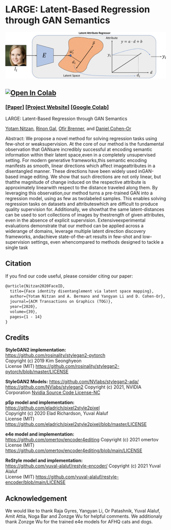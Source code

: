# LARGE: Latent-Based Regression through GAN Semantics

<p align="center">
<img src="docs/imgs/pipeline_final.png" width="800px"/>
</p>

## [![Open In Colab](https://colab.research.google.com/assets/colab-badge.svg)](http://colab.research.google.com/github/YotamNitzan/LARGE/blob/main/latent_regression.ipynb)

### [[Paper](https://arxiv.org/abs/2004.15021)] [[Project Website](https://roxanneluo.github.io/Consistent-Video-Depth-Estimation/)] [[Google Colab](https://colab.research.google.com/drive/1i5_uVHWOJlh2adRFT5BuDhoRftq9Oosx#scrollTo=lNc6HHfHDfnE)]

LARGE: Latent-Based Regression through GAN Semantics

[Yotam Nitzan](https://yotamnitzan.github.io), [Rinon Gal](fill), [Ofir Brenner](fill), and [Daniel Cohen-Or](https://danielcohenor.com/)

Abstract: We propose a novel method for solving regression tasks using few-shot or weaksupervision. At the core of our method is the fundamental observation that GANsare incredibly successful at encoding semantic information within their latent space,even in a completely unsupervised setting. For modern generative frameworks,this semantic encoding manifests as smooth, linear directions which affect imageattributes in a disentangled manner. These directions have been widely used inGAN-based image editing. We show that such directions are not only linear, but thatthe magnitude of change induced on the respective attribute is approximately linearwith respect to the distance traveled along them. By leveraging this observation,our method turns a pre-trained GAN into a regression model, using as few as twolabeled samples. This enables solving regression tasks on datasets and attributeswhich are difficult to produce quality supervision for. Additionally, we showthat the same latent-distances can be used to sort collections of images by thestrength of given attributes, even in the absence of explicit supervision. Extensiveexperimental evaluations demonstrate that our method can be applied across a widerange of domains, leverage multiple latent direction discovery frameworks, andachieve state-of-the-art results in few-shot and low-supervision settings, even whencompared to methods designed to tackle a single task

## Citation

If you find our code useful, please consider citing our paper:

```
@article{Nitzan2020FaceID,
  title={Face identity disentanglement via latent space mapping},
  author={Yotam Nitzan and A. Bermano and Yangyan Li and D. Cohen-Or},
  journal={ACM Transactions on Graphics (TOG)},
  year={2020},
  volume={39},
  pages={1 - 14}
}
```

## Credits

**StyleGAN2 implementation:**  
https://github.com/rosinality/stylegan2-pytorch  
Copyright (c) 2019 Kim Seonghyeon  
License (MIT) https://github.com/rosinality/stylegan2-pytorch/blob/master/LICENSE 

**StyleGAN2 Models:**
https://github.com/NVlabs/stylegan2-ada/
https://github.com/NVlabs/stylegan2
Copyright (c) 2021, NVIDIA Corporation
[Nvidia Source Code License-NC](https://nvlabs.github.io/stylegan2/license.html)

**pSp model and implementation:**   
https://github.com/eladrich/pixel2style2pixel  
Copyright (c) 2020 Elad Richardson, Yuval Alaluf  
License (MIT) https://github.com/eladrich/pixel2style2pixel/blob/master/LICENSE

**e4e model and implementation:**   
https://github.com/omertov/encoder4editing
Copyright (c) 2021 omertov  
License (MIT) https://github.com/omertov/encoder4editing/blob/main/LICENSE

**ReStyle model and implementation:**   
https://github.com/yuval-alaluf/restyle-encoder/
Copyright (c) 2021 Yuval Alaluf  
License (MIT) https://github.com/yuval-alaluf/restyle-encoder/blob/main/LICENSE

## Acknowledgement

We would like to thank Raja Gyres, Yangyan Li, Or Patashnik, Yuval Alaluf, Amit Attia, Noga Bar and Zonzge Wu for helpful comments. We additionaly thank Zonzge Wu for the trained e4e models for AFHQ cats and dogs.
